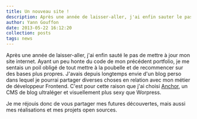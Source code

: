 ```yaml
---
title: Un nouveau site !
description: Après une année de laisser-aller, j'ai enfin sauter le pas de mettre à jour mon site internet.
author: Yann Gouffon
date: 2013-05-22 16:12:20
collection: posts
tags: news
---
```


Après une année de laisser-aller, j'ai enfin sauté le pas de mettre à jour mon site internet. Ayant un peu honte du code de mon précédent portfolio, je me sentais un poil obligé de tout mettre à la poubelle et de recommencer sur des bases plus propres. J'avais depuis longtemps envie d'un blog perso dans lequel je pourrai partager diverses choses en relation avec mon métier de développeur Frontend. C'est pour cette raison que j'ai choisi [Anchor](http://anchorcms.com/), un CMS de blog ultraléger et visuellement plus sexy que Worpress.

Je me réjouis donc de vous partager mes futures découvertes, mais aussi mes réalisations et mes projets open sources.
